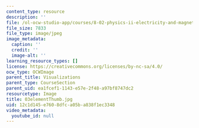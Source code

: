 ```yaml
---
content_type: resource
description: ''
file: /ol-ocw-studio-app/courses/8-02-physics-ii-electricity-and-magnetism-spring-2007/12c1d145e7608dfca05ba838f1ec3348_03elementThumb.jpg
file_size: 7833
file_type: image/jpeg
image_metadata:
  caption: ''
  credit: ''
  image-alt: ''
learning_resource_types: []
license: https://creativecommons.org/licenses/by-nc-sa/4.0/
ocw_type: OCWImage
parent_title: Visualizations
parent_type: CourseSection
parent_uid: ea1fcef1-1143-e57e-2f48-a97bf8747dc2
resourcetype: Image
title: 03elementThumb.jpg
uid: 12c1d145-e760-8dfc-a05b-a838f1ec3348
video_metadata:
  youtube_id: null
---
```

